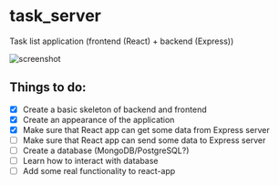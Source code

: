 # task_server
Task list application (frontend (React) + backend (Express))

![screenshot](https://i.imgur.com/LlN9M21.png)

## Things to do:
- [x] Create a basic skeleton of backend and frontend
- [x] Create an appearance of the application
- [x] Make sure that React app can get some data from Express server
- [ ] Make sure that React app can send some data to Express server
- [ ] Create a database (MongoDB/PostgreSQL?)
- [ ] Learn how to interact with database
- [ ] Add some real functionality to react-app